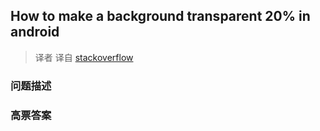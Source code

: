 ## How to make a background transparent 20% in android

> 译者 译自 [stackoverflow](http://stackoverflow.com/questions/11285961/how-to-make-a-background-transparent-20-in-android) 

### 问题描述 

### 高票答案 

